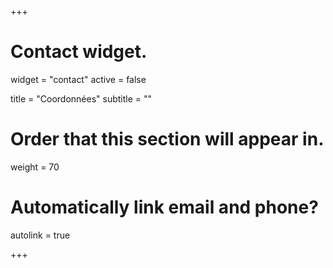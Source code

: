 +++
# Contact widget.
widget = "contact"
active = false

title = "Coordonnées"
subtitle = ""

# Order that this section will appear in.
weight = 70

# Automatically link email and phone?
autolink = true

+++

